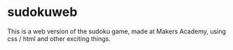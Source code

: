 sudokuweb
=========

This is a web version of the sudoku game, made at Makers Academy, using css / html and other exciting things.
